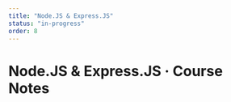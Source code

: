 ```yaml
---
title: "Node.JS & Express.JS"
status: "in-progress"
order: 8
---
```


# Node.JS & Express.JS · Course Notes